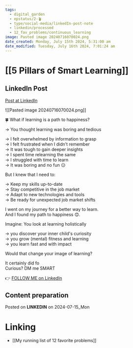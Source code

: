 ```yaml
---
tags:
  - digital_garden
  - epstatus/2-🪴
  - type/social-media/linkedIn-post-note
  - linkedin/processed
  - 12_fav_problems/continuous_learning
image: Pasted image 20240716070024.png
date_created: Monday, July 15th 2024, 5:31:00 am
date_modified: Tuesday, July 16th 2024, 7:01:24 am
---
```

# [[5 Pillars of Smart Learning]]
## LinkedIn Post
[Post at LinkedIn](https://www.linkedin.com/posts/sebastiankamilli_what-if-learning-is-a-path-to-happiness-activity-7218495178163023872-1_wX?utm_source=share&utm_medium=member_desktop)

![[Pasted image 20240716070024.png]]

🍀 What if learning is a path to happiness?  
  
→ You thought learning was boring and tedious  
  
→ I felt overwhelmed by information to grasp  
→ I felt frustrated when I didn’t remember  
→ It was tough to gain deeper insights  
→ I spent time relearning the same  
→ I struggled with time to learn  
→ It was boring and no fun 😑  
  
But I knew that I need to:  
  
→ Keep my skills up-to-date  
→ Stay competitive in the job market  
→ Adapt to new technologies and tools  
→ Be ready for unexpected job market shifts  
  
I went on my journey for a better way to learn.  
And I found my path to happiness 😊.  
  
Imagine: You look at learning holistically  
  
→ you discover your inner child's curiosity  
→ you grow (mental) fitness and learning  
→ you learn fast and with impact  
  
Would that change your image of learning?  
  
It certainly did fo  
Curious? DM me SMART
  

👉 [FOLLOW ME on LinkedIn](https://www.linkedin.com/comm/mynetwork/discovery-see-all?usecase=PEOPLE_FOLLOWS&followMember=sebastiankamilli)

## Content preparation



Posted on **LINKEDIN** on 2024-07-15_Mon
# Linking
+ [[My running list of 12 favorite problems]]